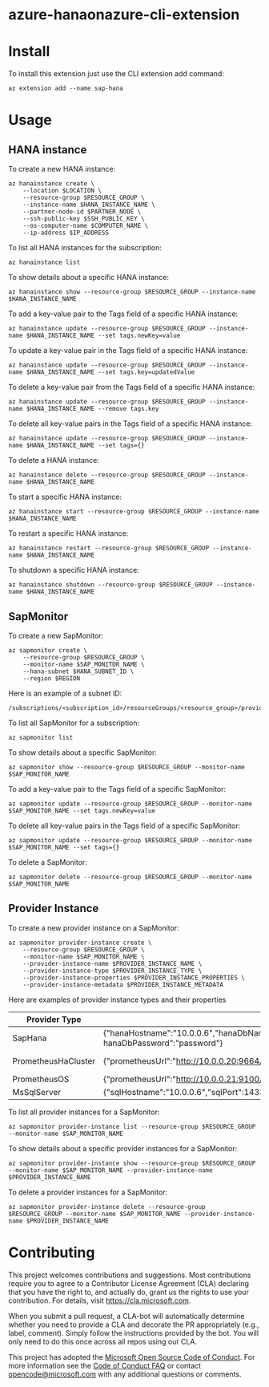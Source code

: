 # azure-hanaonazure-cli-extension

# Install

To install this extension just use the CLI extension add command:

```
az extension add --name sap-hana
```

# Usage
## HANA instance
To create a new HANA instance:

```
az hanainstance create \
    --location $LOCATION \
    --resource-group $RESOURCE_GROUP \
    --instance-name $HANA_INSTANCE_NAME \
    --partner-node-id $PARTNER_NODE \
    --ssh-public-key $SSH_PUBLIC_KEY \
    --os-computer-name $COMPUTER_NAME \
    --ip-address $IP_ADDRESS
```

To list all HANA instances for the subscription:

```
az hanainstance list
```

To show details about a specific HANA instance:

```
az hanainstance show --resource-group $RESOURCE_GROUP --instance-name $HANA_INSTANCE_NAME
```

To add a key-value pair to the Tags field of a specific HANA instance:

```
az hanainstance update --resource-group $RESOURCE_GROUP --instance-name $HANA_INSTANCE_NAME --set tags.newKey=value
```

To update a key-value pair in the Tags field of a specific HANA instance:

```
az hanainstance update --resource-group $RESOURCE_GROUP --instance-name $HANA_INSTANCE_NAME --set tags.key=updatedValue
```

To delete a key-value pair from the Tags field of a specific HANA instance:

```
az hanainstance update --resource-group $RESOURCE_GROUP --instance-name $HANA_INSTANCE_NAME --remove tags.key
```

To delete all key-value pairs in the Tags field of a specific HANA instance:

```
az hanainstance update --resource-group $RESOURCE_GROUP --instance-name $HANA_INSTANCE_NAME --set tags={}
```

To delete a HANA instance:

```
az hanainstance delete --resource-group $RESOURCE_GROUP --instance-name $HANA_INSTANCE_NAME
```

To start a specific HANA instance:

```
az hanainstance start --resource-group $RESOURCE_GROUP --instance-name $HANA_INSTANCE_NAME
```

To restart a specific HANA instance:

```
az hanainstance restart --resource-group $RESOURCE_GROUP --instance-name $HANA_INSTANCE_NAME
```

To shutdown a specific HANA instance:

```
az hanainstance shutdown --resource-group $RESOURCE_GROUP --instance-name $HANA_INSTANCE_NAME
```

## SapMonitor
To create a new SapMonitor:
```
az sapmonitor create \
    --resource-group $RESOURCE_GROUP \
    --monitor-name $SAP_MONITOR_NAME \
    --hana-subnet $HANA_SUBNET_ID \
    --region $REGION
```
Here is an example of a subnet ID:
```
/subscriptions/<subscription_id>/resourceGroups/<resource_group>/providers/Microsoft.Network/virtualNetworks/<vnet_name>/subnets/<subnet_name>
```

To list all SapMonitor for a subscription:
```
az sapmonitor list
```

To show details about a specific SapMonitor:
```
az sapmonitor show --resource-group $RESOURCE_GROUP --monitor-name $SAP_MONITOR_NAME
```

To add a key-value pair to the Tags field of a specific SapMonitor:
```
az sapmonitor update --resource-group $RESOURCE_GROUP --monitor-name $SAP_MONITOR_NAME --set tags.newKey=value
```

To delete all key-value pairs in the Tags field of a specific SapMonitor:
```
az sapmonitor update --resource-group $RESOURCE_GROUP --monitor-name $SAP_MONITOR_NAME --set tags={}
```

To delete a SapMonitor:
```
az sapmonitor delete --resource-group $RESOURCE_GROUP --monitor-name $SAP_MONITOR_NAME
```

## Provider Instance
To create a new provider instance on a SapMonitor:
```
az sapmonitor provider-instance create \
    --resource-group $RESOURCE_GROUP \
    --monitor-name $SAP_MONITOR_NAME \ 
    --provider-instance-name $PROVIDER_INSTANCE_NAME \
    --provider-instance-type $PROVIDER_INSTANCE_TYPE \
    --provider-instance-properties $PROVIDER_INSTANCE_PROPERTIES \
    --provider-instance-metadata $PROVIDER_INSTANCE_METADATA
```
Here are examples of provider instance types and their properties

| Provider Type                    | Provider Properties                                                                                                              | Required Metadata                                     |
|----------------------------------|----------------------------------------------------------------------------------------------------------------------------------| ----------------------------------------------------- |
| SapHana                          | {"hanaHostname":"10.0.0.6","hanaDbName":"SYSTEMDB","hanaDbSqlPort":30013,"hanaDbUsername":"SYSTEM"," hanaDbPassword":"password"} | None                                                  |
| PrometheusHaCluster              | {"prometheusUrl":"http://10.0.0.20:9664/metrics"}                                                                                | {"sid":"HA1","hostname":"hdb1-0","clustername":"HA1"} |
| PrometheusOS                     | {"prometheusUrl":"http://10.0.0.21:9100/metrics"}                                                                                | None                                                  |
| MsSqlServer                      | {"sqlHostname":"10.0.0.6","sqlPort":1433,"sqlUsername":"sqladmin","sqlPassword":"password"}                                      | {"sid":"HA1"}                                         |

To list all provider instances for a SapMonitor:
```
az sapmonitor provider-instance list --resource-group $RESOURCE_GROUP --monitor-name $SAP_MONITOR_NAME
```

To show details about a specific provider instances for a SapMonitor:
```
az sapmonitor provider-instance show --resource-group $RESOURCE_GROUP --monitor-name $SAP_MONITOR_NAME --provider-instance-name $PROVIDER_INSTANCE_NAME
```

To delete a provider instances for a SapMonitor:
```
az sapmonitor provider-instance delete --resource-group $RESOURCE_GROUP --monitor-name $SAP_MONITOR_NAME --provider-instance-name $PROVIDER_INSTANCE_NAME
```

# Contributing

This project welcomes contributions and suggestions. Most contributions require you to agree to a
Contributor License Agreement (CLA) declaring that you have the right to, and actually do, grant us
the rights to use your contribution. For details, visit https://cla.microsoft.com.

When you submit a pull request, a CLA-bot will automatically determine whether you need to provide
a CLA and decorate the PR appropriately (e.g., label, comment). Simply follow the instructions
provided by the bot. You will only need to do this once across all repos using our CLA.

This project has adopted the [Microsoft Open Source Code of Conduct](https://opensource.microsoft.com/codeofconduct/).
For more information see the [Code of Conduct FAQ](https://opensource.microsoft.com/codeofconduct/faq/) or
contact [opencode@microsoft.com](mailto:opencode@microsoft.com) with any additional questions or comments.
